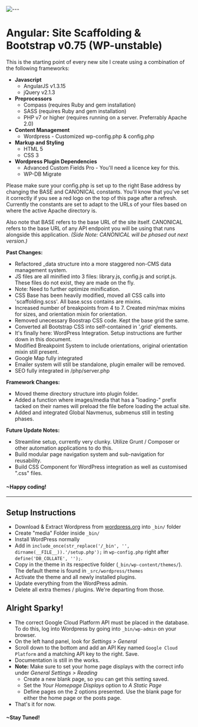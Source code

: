 
 ![---](http://richardbryanong.com/public/shortcut-icon.png) 

# Angular: Site Scaffolding & Bootstrap v0.75 (WP-unstable)

This is the starting point of every new site I create using a combination of the following frameworks:

*   **Javascript**
    *   AngularJS v1.3.15
    *   jQuery v2.1.3
*   **Preprocessors**
    *   Compass (requires Ruby and gem installation)
    *   SASS (requires Ruby and gem installation)
    *   PHP v7 or higher (requires running on a server. Preferrably Apache 2.0)
* **Content Management**
  * Wordpress - Customized wp-config.php & config.php
*   **Markup and Styling**
    *   HTML 5
    *   CSS 3
*   **Wordpress Plugin Dependencies**
    *   Advanced Custom Fields Pro - You'll need a licence key for this.
    *   WP-DB Migrate

Please make sure your config.php is set up to the right Base address by changing the BASE and CANONICAL constants. You'll know that you've set it correctly if you see a red logo on the top of this page after a refresh. Currently the constants are set to adapt to the URLs of your files based on where the active Apache directory is.

Also note that BASE refers to the base URL of the site itself. CANONICAL refers to the base URL of any API endpoint you will be using that runs alongside this application. *(Side Note: CANONICAL will be phased out next version.)*

**Past Changes:**

 - Refactored _data structure into a more staggered non-CMS data management system.
 - JS files are all minified into 3 files: library.js, config.js and script.js. These files do not exist, they are made on the fly.
 - Note: Need to further optimize minification.
 - CSS Base has been heavily modified, moved all CSS calls into 'scaffolding.scss'. All base.scss contains are mixins.
 - Increased number of breakpoints from 4 to 7. Created min/max mixins for sizes, and orientation mixin for orientation.
 - Removed unecessary Boostrap CSS code. Kept the base grid the same.
 - Converted all Bootstrap CSS into self-contained in '.grid' elements.
 - It's finally here: WordPress Integration. Setup instructions are further down in this document.
 - Modified Breakpoint System to include orientations, original orientation mixin still present.
 - Google Map fully integrated
 - Emailer system will still be standalone, plugin emailer will be removed.
 - SEO fully integrated in /php/server.php

**Framework Changes:**

 - Moved theme directory structure into plugin folder.
 - Added a function where images/media that has a "loading-" prefix tacked on their names will preload the file before loading the actual site.
 - Added and integrated Global Navmenus, submenus still in testing phases.

**Future Update Notes:**

 - Streamline setup, currently very clunky. Utilize Grunt / Composer or other automation applications to do this.
 - Build modular page navigation system and sub-navigation for reusability.
 - Build CSS Component for WordPress integration as well as customised ".css" files.

#### ~Happy coding!

---

## Setup Instructions
- Download & Extract Wordpress from [wordpress.org](https://wordpress.org "Blog Tool, Publishing Platform, and CMS &mdash; WordPress") into `_bin/` folder
- Create "media" Folder inside `_bin/`
- Install WordPress normally
- Add in `include_once(str_replace('/_bin', '', dirname(__FILE__)).'/setup.php');` in `wp-config.php` right after `define('DB_COLLATE', '');`.
- Copy in the theme in its respective folder (`_bin/wp-content/themes/`). The default theme is found in `_src/wordpress/themes`
- Activate the theme and all newly installed plugins.
- Update everything from the WordPress admin.
- Delete all extra themes / plugins. We're departing from those.

## Alright Sparky!
- The correct Google Cloud Platform API must be placed in the database. To do this, log into Wordpress by going into `_bin/wp-admin` on your browser.
- On the left hand panel, look for *Settings > General*
- Scroll down to the bottom and add an API Key named `Google Cloud Platform` and a matching API key to the right. Save.
- Documentation is still in the works.
- **Note:** Make sure to set your home page displays with the correct info under *General Settings > Reading*
   - Create a new blank page, so you can get this setting saved.
   - Set the *Your Homepage Displays* option to *A Static Page*
   - Define pages on the 2 options presented. Use the blank page for either the home page or the posts page.
- That's it for now.

#### ~Stay Tuned!